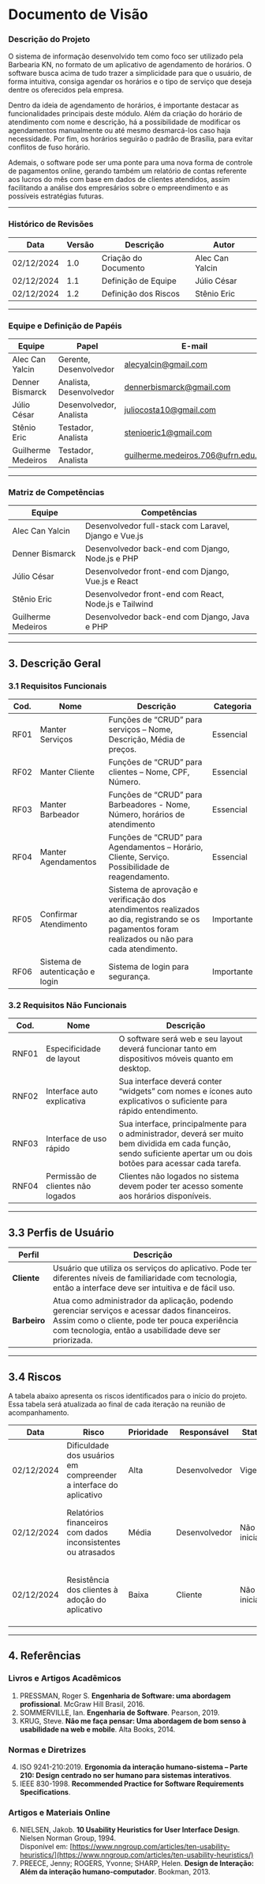 # Documento de Visão

### Descrição do Projeto

O sistema de informação desenvolvido tem como foco ser utilizado pela Barbearia KN, no formato de um aplicativo de agendamento de horários. O software busca acima de tudo trazer a simplicidade para que o usuário, de forma intuitiva, consiga agendar os horários e o tipo de serviço que deseja dentre os oferecidos pela empresa.

Dentro da ideia de agendamento de horários, é importante destacar as funcionalidades principais deste módulo. Além da criação do horário de atendimento com nome e descrição, há a possibilidade de modificar os agendamentos manualmente ou até mesmo desmarcá-los caso haja necessidade. Por fim, os horários seguirão o padrão de Brasília, para evitar conflitos de fuso horário.

Ademais, o software pode ser uma ponte para uma nova forma de controle de pagamentos online, gerando também um relatório de contas referente aos lucros do mês com base em dados de clientes atendidos, assim facilitando a análise dos empresários sobre o empreendimento e as possíveis estratégias futuras.

****

### Histórico de Revisões

| Data       | Versão | Descrição               | Autor               |
|------------|--------|-------------------------|---------------------|
| 02/12/2024 | 1.0    | Criação do Documento    | Alec Can Yalcin     |
| 02/12/2024 | 1.1    | Definição de Equipe     | Júlio César         |
| 02/12/2024 | 1.2    | Definição dos Riscos    | Stênio Eric         |

****

### Equipe e Definição de Papéis

| Equipe            | Papel        | E-mail                     |
|-------------------|-------------|-----------------------------|
| Alec Can Yalcin  | Gerente, Desenvolvedor| alecyalcin@gmail.com       |
| Denner Bismarck  | Analista, Desenvolvedor| dennerbismarck@gmail.com  |
| Júlio César      | Desenvolvedor, Analista| juliocosta10@gmail.com    |
| Stênio Eric      | Testador, Analista| stenioeric1@gmail.com     |
| Guilherme Medeiros| Testador, Analista| guilherme.medeiros.706@ufrn.edu.br |

****

### Matriz de Competências

| Equipe            | Competências                                          |
|-------------------|-------------------------------------------------------|
| Alec Can Yalcin  | Desenvolvedor full-stack com Laravel, Django e Vue.js |
| Denner Bismarck  | Desenvolvedor back-end com Django, Node.js e PHP      |
| Júlio César      | Desenvolvedor front-end com Django, Vue.js e React    |
| Stênio Eric      | Desenvolvedor front-end com React, Node.js e Tailwind |
| Guilherme Medeiros  | Desenvolvedor back-end com Django, Java e PHP      |

---

## 3. Descrição Geral

### 3.1 Requisitos Funcionais

| Cod.  | Nome                  | Descrição                                                            | Categoria   |
|-------|------------------------|------------------------------------------------------------------------|------------|
| RF01  | Manter Serviços        | Funções de “CRUD” para serviços – Nome, Descrição, Média de preços.   | Essencial  |
| RF02  | Manter Cliente         | Funções de “CRUD” para clientes – Nome, CPF, Número.                  | Essencial  |
| RF03  | Manter Barbeador       | Funções de “CRUD” para Barbeadores - Nome, Número, horários de atendimento | Essencial  |
| RF04  | Manter Agendamentos    | Funções de “CRUD” para Agendamentos – Horário, Cliente, Serviço. Possibilidade de reagendamento. | Essencial  |
| RF05  | Confirmar Atendimento  | Sistema de aprovação e verificação dos atendimentos realizados ao dia, registrando se os pagamentos foram realizados ou não para cada atendimento. | Importante  |
| RF06  | Sistema de autenticação e login | Sistema de login para segurança. | Importante  |

### 3.2 Requisitos Não Funcionais

| Cod.  | Nome                    | Descrição |
|-------|-------------------------|-----------|
| RNF01 | Especificidade de layout | O software será web e seu layout deverá funcionar tanto em dispositivos móveis quanto em desktop. |
| RNF02 | Interface auto explicativa | Sua interface deverá conter “widgets” com nomes e ícones auto explicativos o suficiente para rápido entendimento. |
| RNF03 | Interface de uso rápido | Sua interface, principalmente para o administrador, deverá ser muito bem dividida em cada função, sendo suficiente apertar um ou dois botões para acessar cada tarefa. |
| RNF04 | Permissão de clientes não logados | Clientes não logados no sistema devem poder ter acesso somente aos horários disponíveis. |

---

## 3.3 Perfis de Usuário

| Perfil   | Descrição |
|----------|-----------|
| **Cliente**  | Usuário que utiliza os serviços do aplicativo. Pode ter diferentes níveis de familiaridade com tecnologia, então a interface deve ser intuitiva e de fácil uso. |
| **Barbeiro** | Atua como administrador da aplicação, podendo gerenciar serviços e acessar dados financeiros. Assim como o cliente, pode ter pouca experiência com tecnologia, então a usabilidade deve ser priorizada. |

---

## 3.4 Riscos

A tabela abaixo apresenta os riscos identificados para o início do projeto. Essa tabela será atualizada ao final de cada iteração na reunião de acompanhamento.  

| Data       | Risco                                                | Prioridade | Responsável  | Status      | Providência/Solução |
|------------|------------------------------------------------------|------------|--------------|------------|---------------------------------------------|
| 02/12/2024 | Dificuldade dos usuários em compreender a interface do aplicativo | Alta       | Desenvolvedor | Vigente    | Realizar testes de usabilidade com clientes da barbearia e ajustar a interface com base no feedback. |
| 02/12/2024 | Relatórios financeiros com dados inconsistentes ou atrasados | Média      | Desenvolvedor | Não iniciado | Validar a lógica de geração de relatórios e realizar testes com cenários reais de entrada antes da implantação. |
| 02/12/2024 | Resistência dos clientes à adoção do aplicativo | Baixa      | Cliente      | Não iniciado | Criar campanhas de conscientização e guias explicativos para os clientes sobre os benefícios do aplicativo. |

---

## 4. Referências

### Livros e Artigos Acadêmicos  
1. PRESSMAN, Roger S. **Engenharia de Software: uma abordagem profissional**. McGraw Hill Brasil, 2016.  
2. SOMMERVILLE, Ian. **Engenharia de Software**. Pearson, 2019.  
3. KRUG, Steve. **Não me faça pensar: Uma abordagem de bom senso à usabilidade na web e mobile**. Alta Books, 2014.  

### Normas e Diretrizes  
4. ISO 9241-210:2019. **Ergonomia da interação humano-sistema – Parte 210: Design centrado no ser humano para sistemas interativos**.  
5. IEEE 830-1998. **Recommended Practice for Software Requirements Specifications**.  

### Artigos e Materiais Online  
6. NIELSEN, Jakob. **10 Usability Heuristics for User Interface Design**. Nielsen Norman Group, 1994.  
   Disponível em: [https://www.nngroup.com/articles/ten-usability-heuristics/](https://www.nngroup.com/articles/ten-usability-heuristics/)  
7. PREECE, Jenny; ROGERS, Yvonne; SHARP, Helen. **Design de Interação: Além da interação humano-computador**. Bookman, 2013.  


